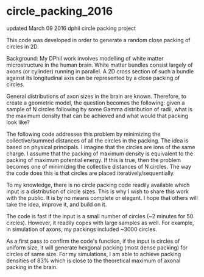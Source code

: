 # circle_packing_2016
updated March 09 2016
dphil circle packing project

This code was developed in order to generate a random close packing of circles in 2D. 

Background: My DPhil work involves modelling of white matter microstructure in the human brain. White matter bundles consist largely 
of axons (or cylinder) running in parallel. A 2D cross section of such a bundle against its longitudinal axis can be represented by a 
close packing of circles. 

General distributions of axon sizes in the brain are known. Therefore, to create a geometric model, the question becomes the following: 
given a sample of N circles following by some Gamma distribution of radii, what is the maximum density that can be achieved and what 
would that packing look like?

The following code addresses this problem by minimizing the collective/summed distances of all the circles in the packing. The idea is 
based on physical principals. I imagine that the circles are ions of the same charge. I assume that the packing of maximum density is 
equivalent to the packing of maximum potential energy. If this is true, then the problem becomes one of minimizing the collective 
distances of N circles. The way the code does this is that circles are placed iteratively/sequentially.  

To my knowledge, there is no circle packing code readily available which input is a distribution of circle sizes. This is why I wish to
share this work with the public. It is by no means complete or elegant. I hope that others will take the idea, improve it, and build on it. 

The code is fast if the input is a small number of circles (~2 minutes for 50 circles). However, it readily copes with large samples as 
well. For example, in simulation of axons, my packings included ~3000 circles. 

As a first pass to confirm the code's function, if the input is circles of uniform size, it will generate hexgonal packing (most dense 
packing) for circles of same size. For my simulations, I am able to achieve packing densities of 83% which is close to the theoretical 
maximum of axonal packing in the brain.


